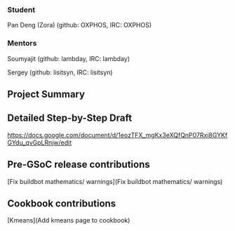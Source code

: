 ### Student

Pan Deng (Zora) (github: OXPHOS, IRC: OXPHOS)

### Mentors

Soumyajit (github: lambday, IRC: lambday)

Sergey (github: lisitsyn, IRC: lisitsyn)

## Project Summary

## Detailed Step-by-Step Draft

https://docs.google.com/document/d/1eozTFX_mgKx3eXQfQnP07Rxi8GYKfGYdu_qvGpLRnjw/edit

## Pre-GSoC release contributions

[Fix buildbot mathematics/ warnings](Fix buildbot mathematics/ warnings)

## Cookbook contributions

[Kmeans](Add kmeans page to cookbook)